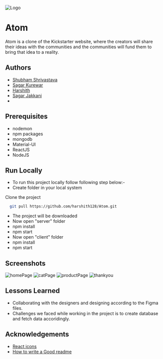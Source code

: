 
![Logo](https://user-images.githubusercontent.com/88575764/146689494-54305a36-d166-47b0-8b56-ace8b73e967b.png)
    
# Atom

Atom is a clone of the Kickstarter website, where the creators will share their ideas with the communities and the communities will fund them to bring that idea to a reality.

## Authors

- [Shubham Shrivastava](https://github.com/shubh110394)
- [Sagar Kurewar](https://github.com/sagar6699k)
- [Harshith](https://github.com/harshith128)
- [Sagar Jakkani](https://github.com/11431853)
- 
## Prerequisites
- nodemon 
- npm packages
- mongodb
- Material-UI
- ReactJS
- NodeJS

## Run Locally
- To run this project locally follow following step below:-
- Create folder in your local system

Clone the project

```bash
  git pull https://github.com/harshith128/Atom.git
```
- The project will be downloaded
- Now open "server" folder 
- npm install
- npm start
- Now open "client" folder 
- npm install
- npm start


## Screenshots

![homePage](https://user-images.githubusercontent.com/88575764/146690175-6f3a50e6-ec0d-4c9e-b3db-ba67be20efad.png)
![catPage](https://user-images.githubusercontent.com/88575764/146690180-6048b6cb-0bcf-4245-8dec-35b4c262f802.png)
![productPage](https://user-images.githubusercontent.com/88575764/146690179-f3bad186-808e-4f76-9f2c-8b590fee8025.png)
![thankyou](https://user-images.githubusercontent.com/88575764/146690178-99b21d12-baba-49bb-a7e3-6d17befa6ae4.png)

## Lessons Learned

- Collaborating with the designers and designing according to the Figma files.
- Challenges we faced while working in the project is to create database and fetch data accoridingly.
  
## Acknowledgements

 - [React icons](https://react-icons.github.io/react-icons/)
 - [How to write a Good readme](https://bulldogjob.com/news/449-how-to-write-a-good-readme-for-your-github-project)

  
